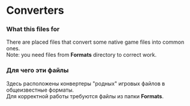 # Converters

### What this files for
There are placed files that convert some native game files into common ones.  
Note: you need files from **Formats** directory to correct work.

### Для чего эти файлы
Здесь расположены конвертеры "родных" игровых файлов в общеизвестные форматы.  
Для корректной работы требуются файлы из папки **Formats**.
